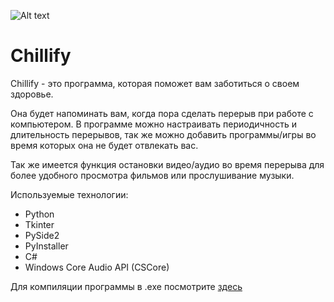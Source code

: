 ![Alt text](chillify/icon.ico?raw=true "Chillify")

# Chillify
Chillify - это программа, которая поможет вам заботиться о своем здоровье.

Она будет напоминать вам, когда пора сделать перерыв при работе с компьютером.  В программе можно настраивать периодичность и длительность перерывов, так же можно добавить программы/игры во время которых она не будет отвлекать вас. 

Так же имеется функция остановки видео/аудио во время перерыва для более удобного просмотра фильмов или прослушивание музыки.


Используемые технологии:
- Python
- Tkinter
- PySide2
- PyInstaller
- C#
- Windows Core Audio API (CSCore)

Для компиляции программы в .exe посмотрите [здесь](PYINSTALLER.md)

